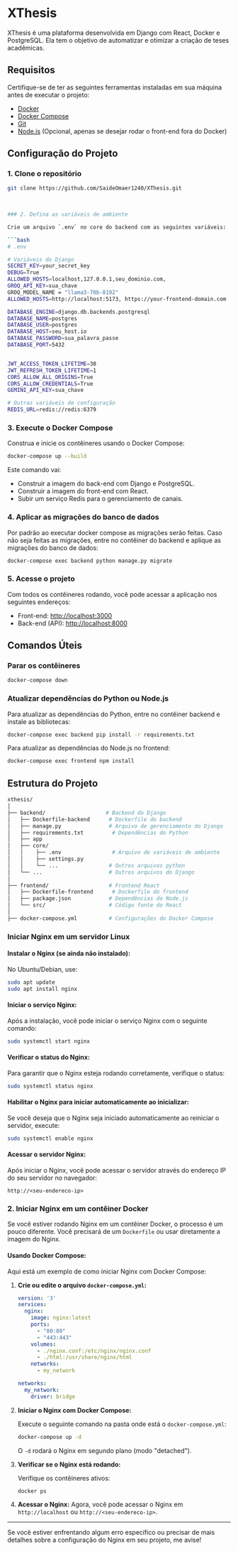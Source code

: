 # XThesis

XThesis é uma plataforma desenvolvida em Django com React, Docker e PostgreSQL. Ela tem o objetivo de automatizar e otimizar a criação de teses acadêmicas.

## Requisitos

Certifique-se de ter as seguintes ferramentas instaladas em sua máquina antes de executar o projeto:

- [Docker](https://docs.docker.com/get-docker/)
- [Docker Compose](https://docs.docker.com/compose/install/)
- [Git](https://git-scm.com/)
- [Node.js](https://nodejs.org/) (Opcional, apenas se desejar rodar o front-end fora do Docker)

## Configuração do Projeto

### 1. Clone o repositório

```bash
git clone https://github.com/SaideOmaer1240/XThesis.git 
 
 

### 2. Defina as variáveis de ambiente

Crie um arquivo `.env` no core do backend com as seguintes variáveis:

```bash
# .env

# Variáveis do Django
SECRET_KEY=your_secret_key
DEBUG=True
ALLOWED_HOSTS=localhost,127.0.0.1,seu_dominio.com,
GROQ_API_KEY=sua_chave
GROQ_MODEL_NAME = "llama3-70b-8192"
ALLOWED_HOSTS=http://localhost:5173, https://your-frontend-domain.com 

DATABASE_ENGINE=django.db.backends.postgresql
DATABASE_NAME=postgres
DATABASE_USER=postgres
DATABASE_HOST=seu_host.io
DATABASE_PASSWORD=sua_palavra_passe
DATABASE_PORT=5432


JWT_ACCESS_TOKEN_LIFETIME=30
JWT_REFRESH_TOKEN_LIFETIME=1
CORS_ALLOW_ALL_ORIGINS=True
CORS_ALLOW_CREDENTIALS=True
GEMINI_API_KEY=sua_chave 

# Outras variáveis de configuração
REDIS_URL=redis://redis:6379
```

### 3. Execute o Docker Compose

Construa e inicie os contêineres usando o Docker Compose:

```bash
docker-compose up --build
```

Este comando vai:
- Construir a imagem do back-end com Django e PostgreSQL.
- Construir a imagem do front-end com React.
- Subir um serviço Redis para o gerenciamento de canais.

### 4. Aplicar as migrações do banco de dados
Por padrão ao executar docker compose as migrações serão feitas. Caso não seja feitas as migrações, entre no contêiner do backend e aplique as migrações do banco de dados:

```bash
docker-compose exec backend python manage.py migrate
```

### 5. Acesse o projeto

Com todos os contêineres rodando, você pode acessar a aplicação nos seguintes endereços:

- Front-end: [http://localhost:3000](http://localhost:3000)
- Back-end (API): [http://localhost:8000](http://localhost:8000/admin)

## Comandos Úteis

### Parar os contêineres

```bash
docker-compose down
```

### Atualizar dependências do Python ou Node.js

Para atualizar as dependências do Python, entre no contêiner backend e instale as bibliotecas:

```bash
docker-compose exec backend pip install -r requirements.txt
```

Para atualizar as dependências do Node.js no frontend:

```bash
docker-compose exec frontend npm install
```

## Estrutura do Projeto

```bash
xthesis/
│
├── backend/                   # Backend do Django
│   ├── Dockerfile-backend      # Dockerfile do backend
│   ├── manage.py               # Arquivo de gerenciamento do Django
│   ├── requirements.txt         # Dependências do Python  
│   ├── app
│   ├── core/    
│   │    ├── .env                # Arquivo de variáveis de ambiente
│   │    ├── settings.py  
│   │    └── ...                # Outros arquivos python   
│   └── ...                     # Outros arquivos do Django
│
├── frontend/                   # Frontend React
│   ├── Dockerfile-frontend      # Dockerfile do frontend
│   ├── package.json            # Dependências do Node.js
│   └── src/                    # Código fonte do React
│
├── docker-compose.yml          # Configurações do Docker Compose   
```
 
  
### Iniciar Nginx em um servidor Linux
 
####  Instalar o Nginx (se ainda não instalado):
   No Ubuntu/Debian, use:
   ```bash
   sudo apt update
   sudo apt install nginx
   ```

#### Iniciar o serviço Nginx:
   Após a instalação, você pode iniciar o serviço Nginx com o seguinte comando:
   ```bash
   sudo systemctl start nginx
   ```
#### Verificar o status do Nginx:
   Para garantir que o Nginx esteja rodando corretamente, verifique o status:
   ```bash
   sudo systemctl status nginx
   ```

#### Habilitar o Nginx para iniciar automaticamente ao inicializar: 
   Se você deseja que o Nginx seja iniciado automaticamente ao reiniciar o servidor, execute:
   ```bash
   sudo systemctl enable nginx
   ```

#### Acessar o servidor Nginx:
   Após iniciar o Nginx, você pode acessar o servidor através do endereço IP do seu servidor no navegador:
   ```
   http://<seu-endereco-ip> 
   ```

 ### 2. Iniciar Nginx em um contêiner Docker

Se você estiver rodando Nginx em um contêiner Docker, o processo é um pouco diferente. Você precisará de um `Dockerfile` ou usar diretamente a imagem do Nginx.

#### Usando Docker Compose:

Aqui está um exemplo de como iniciar Nginx com Docker Compose:

1. **Crie ou edite o arquivo `docker-compose.yml`:**

   ```yaml
   version: '3'
   services:
     nginx:
       image: nginx:latest
       ports:
         - "80:80"
         - "443:443"
       volumes:
         - ./nginx.conf:/etc/nginx/nginx.conf
         - ./html:/usr/share/nginx/html
       networks:
         - my_network

   networks:
     my_network:
       driver: bridge
   ```

2. **Iniciar o Nginx com Docker Compose:**

   Execute o seguinte comando na pasta onde está o `docker-compose.yml`:

   ```bash
   docker-compose up -d
   ```

   O `-d` rodará o Nginx em segundo plano (modo "detached").

3. **Verificar se o Nginx está rodando:**

   Verifique os contêineres ativos:
   ```bash
   docker ps
   ```

4. **Acessar o Nginx:**
   Agora, você pode acessar o Nginx em `http://localhost` ou `http://<seu-endereco-ip>`.

---

Se você estiver enfrentando algum erro específico ou precisar de mais detalhes sobre a configuração do Nginx em seu projeto, me avise!